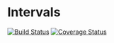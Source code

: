 # Intervals

[![Build Status](https://travis-ci.org/sjkelly/Intervals.jl.svg?branch=master)](https://travis-ci.org/sjkelly/Intervals.jl)
[![Coverage Status](https://coveralls.io/repos/sjkelly/Intervals.jl/badge.svg)](https://coveralls.io/r/sjkelly/Intervals.jl)
